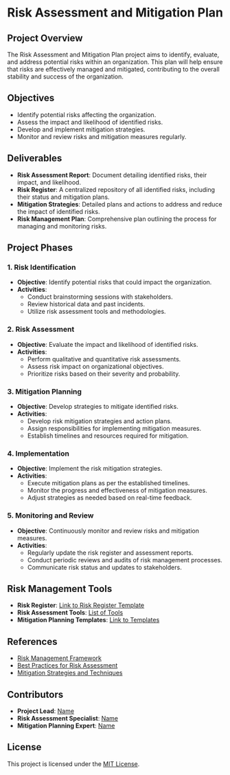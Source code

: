 # Risk Assessment and Mitigation Plan
 
## Project Overview
 
The Risk Assessment and Mitigation Plan project aims to identify, evaluate, and address potential risks within an organization. This plan will help ensure that risks are effectively managed and mitigated, contributing to the overall stability and success of the organization.
 
## Objectives
 
- Identify potential risks affecting the organization.
- Assess the impact and likelihood of identified risks.
- Develop and implement mitigation strategies.
- Monitor and review risks and mitigation measures regularly.
 
## Deliverables
 
- **Risk Assessment Report**: Document detailing identified risks, their impact, and likelihood.
- **Risk Register**: A centralized repository of all identified risks, including their status and mitigation plans.
- **Mitigation Strategies**: Detailed plans and actions to address and reduce the impact of identified risks.
- **Risk Management Plan**: Comprehensive plan outlining the process for managing and monitoring risks.
 
## Project Phases
 
### 1. Risk Identification
 
- **Objective**: Identify potential risks that could impact the organization.
- **Activities**:
  - Conduct brainstorming sessions with stakeholders.
  - Review historical data and past incidents.
  - Utilize risk assessment tools and methodologies.
 
### 2. Risk Assessment
 
- **Objective**: Evaluate the impact and likelihood of identified risks.
- **Activities**:
  - Perform qualitative and quantitative risk assessments.
  - Assess risk impact on organizational objectives.
  - Prioritize risks based on their severity and probability.
 
### 3. Mitigation Planning
 
- **Objective**: Develop strategies to mitigate identified risks.
- **Activities**:
  - Develop risk mitigation strategies and action plans.
  - Assign responsibilities for implementing mitigation measures.
  - Establish timelines and resources required for mitigation.
 
### 4. Implementation
 
- **Objective**: Implement the risk mitigation strategies.
- **Activities**:
  - Execute mitigation plans as per the established timelines.
  - Monitor the progress and effectiveness of mitigation measures.
  - Adjust strategies as needed based on real-time feedback.
 
### 5. Monitoring and Review
 
- **Objective**: Continuously monitor and review risks and mitigation measures.
- **Activities**:
  - Regularly update the risk register and assessment reports.
  - Conduct periodic reviews and audits of risk management processes.
  - Communicate risk status and updates to stakeholders.
 
## Risk Management Tools
 
- **Risk Register**: [Link to Risk Register Template](#)
- **Risk Assessment Tools**: [List of Tools](#)
- **Mitigation Planning Templates**: [Link to Templates](#)
 
## References
 
- [Risk Management Framework](#)
- [Best Practices for Risk Assessment](#)
- [Mitigation Strategies and Techniques](#)
 
## Contributors
 
- **Project Lead**: [Name](#)
- **Risk Assessment Specialist**: [Name](#)
- **Mitigation Planning Expert**: [Name](#)
 
## License
 
This project is licensed under the [MIT License](LICENSE).
 

